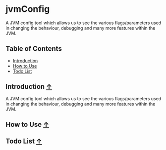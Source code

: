 # jvmConfig

A JVM config tool which allows us to see the various flags/parameters used in changing the behaviour, debugging and many more features within the JVM.

## <a name="toc">Table of Contents</a>
* [Introduction](#introduction)
* [How to Use](#how-to-use)
* [Todo List](#todo-list)
 
## <a name="introduction">Introduction</a> [&#8593;](#toc)
A JVM config tool which allows us to see the various flags/parameters used in changing the behaviour, debugging and many more features within the JVM.

## <a name="how-to-use">How to Use</a> [&#8593;](#toc)


## <a name="todo-list">Todo List</a> [&#8593;](#toc)
